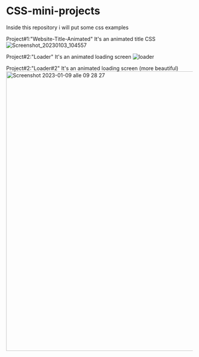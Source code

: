 # CSS-mini-projects
Inside this repository i will put some css examples

Project#1:"Website-Title-Animated" It's an animated title CSS
![Screenshot_20230103_104557](https://user-images.githubusercontent.com/57111980/210333366-504977d3-76f3-4469-ac72-d0ced1c0ca6f.png)

Project#2:"Loader" It's an animated loading screen
![loader](https://user-images.githubusercontent.com/57111980/210587618-b646ceff-101e-4d76-aa34-531bc38c702b.png)

Project#2:"Loader#2" It's an animated loading screen (more beautiful)
<img width="753" alt="Screenshot 2023-01-09 alle 09 28 27" src="https://user-images.githubusercontent.com/57111980/211267209-a7dd6a32-556b-42a7-8e1e-0c5c375aaabd.png">
